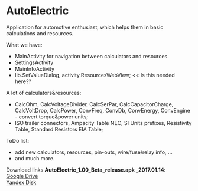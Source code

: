 # AutoElectric
Application for automotive enthusiast, which helps them in basic calculations and resources.

What we have:
- MainActivity for navigation between calculators and resources.
- SettingsActivity
- MainInfoActivity
- lib.SetValueDialog, activity.ResourcesWebView; << Is this needed here??

A lot of calculators&resources:
- CalcOhm, CalcVoltageDivider, CalcSerPar, CalcCapacitorCharge, CalcVoltDrop, CalcPower, ConvFreq, ConvDb, ConvEnergy, ConvEngine - convert torque&power units;
- ISO trailer connectors, Ampacity Table NEC, SI Units prefixes, Resistivity Table, Standard Resistors EIA Table;

ToDo list:
- add new calculators, resources, pin-outs, wire/fuse/relay info, ...
- and much more.


Download links <b>AutoElectric_1.00_Beta_release.apk _2017.01.14</b>:<br>
<a href="https://drive.google.com/open?id=0BzoKZrHsxcSbeEtTUkVNSV95Rnc" target="_blank">Google Drive</a><br>
<a href="https://yadi.sk/d/FNHF8dr838vxT8" target="_blank">Yandex Disk</a><br>
